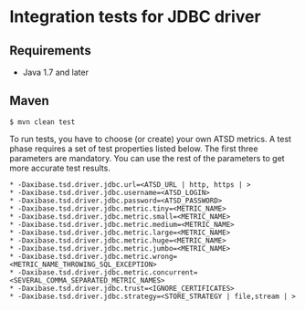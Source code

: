 # Integration tests for JDBC driver

## Requirements

* Java 1.7 and later

## Maven

```
$ mvn clean test
```

To run tests, you have to choose (or create) your own ATSD metrics. A test phase requires a set of test properties listed below. The first three parameters are mandatory. You can use the rest of the parameters to get more accurate test results.

```
* -Daxibase.tsd.driver.jdbc.url=<ATSD_URL | http, https | >
* -Daxibase.tsd.driver.jdbc.username=<ATSD_LOGIN> 
* -Daxibase.tsd.driver.jdbc.password=<ATSD_PASSWORD> 
* -Daxibase.tsd.driver.jdbc.metric.tiny=<METRIC_NAME> 
* -Daxibase.tsd.driver.jdbc.metric.small=<METRIC_NAME>
* -Daxibase.tsd.driver.jdbc.metric.medium=<METRIC_NAME>
* -Daxibase.tsd.driver.jdbc.metric.large=<METRIC_NAME>
* -Daxibase.tsd.driver.jdbc.metric.huge=<METRIC_NAME>
* -Daxibase.tsd.driver.jdbc.metric.jumbo=<METRIC_NAME>
* -Daxibase.tsd.driver.jdbc.metric.wrong=<METRIC_NAME_THROWING_SQL_EXCEPTION>
* -Daxibase.tsd.driver.jdbc.metric.concurrent=<SEVERAL_COMMA_SEPARATED_METRIC_NAMES>
* -Daxibase.tsd.driver.jdbc.trust=<IGNORE_CERTIFICATES> 
* -Daxibase.tsd.driver.jdbc.strategy=<STORE_STRATEGY | file,stream | >
```
